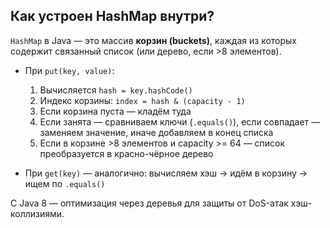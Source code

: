 ## Как устроен HashMap внутри?

`HashMap` в Java — это массив **корзин (buckets)**, каждая из которых содержит связанный список (или дерево, если >8 элементов).

- При `put(key, value)`:
  1. Вычисляется `hash = key.hashCode()`
  2. Индекс корзины: `index = hash & (capacity - 1)`
  3. Если корзина пуста — кладём туда
  4. Если занята — сравниваем ключи (`.equals()`), если совпадает — заменяем значение, иначе добавляем в конец списка
  5. Если в корзине >8 элементов и capacity >= 64 — список преобразуется в красно-чёрное дерево

- При `get(key)` — аналогично: вычисляем хэш → идём в корзину → ищем по `.equals()`

С Java 8 — оптимизация через деревья для защиты от DoS-атак хэш-коллизиями.
